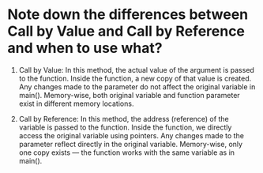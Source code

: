# Note down the differences between Call by Value and Call by Reference and when to use what?

1. Call by Value:
In this method, the actual value of the argument is passed to the function.
Inside the function, a new copy of that value is created.
Any changes made to the parameter do not affect the original variable in main().
Memory-wise, both original variable and function parameter exist in different memory locations.

2. Call by Reference:
In this method, the address (reference) of the variable is passed to the function.
Inside the function, we directly access the original variable using pointers.
Any changes made to the parameter reflect directly in the original variable.
Memory-wise, only one copy exists — the function works with the same variable as in main().
